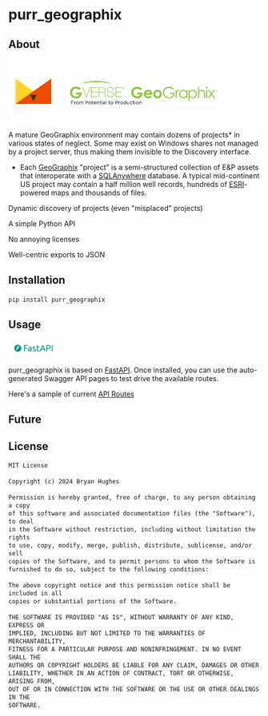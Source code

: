 # purr_geographix

## About

<div style="display: flex; align-items: center;">
    <img src="./docs/purrio.png" alt="drawing" width="100" style="margin-right: 20px;"/>
    <img src="./docs/geographix.png" alt="drawing" width="300"/>
</div>

A mature GeoGraphix environment may contain dozens of projects* in various
states of neglect. Some may exist on Windows shares not managed by a project server,
thus making them invisible to the Discovery interface.

* Each [GeoGraphix](https://www.gverse.com/) "project" is a semi-structured collection
  of E&P assets that interoperate with
  a [SQLAnywhere](https://www.sap.com/products/technology-platform/sql-anywhere.html)
  database. A typical mid-continent US project may contain a half million well records,
  hundreds of [ESRI](https://www.esri.com/en-us/home)-powered maps and thousands of
  files.

Dynamic discovery of projects (even "misplaced" projects)

A simple Python API

No annoying licenses

Well-centric exports to JSON

## Installation

`pip install purr_geographix`

## Usage

<img src="./docs/fastapi.png" alt="drawing" width="100"/>

purr_geographix is based on [FastAPI](https://fastapi.tiangolo.com "FastAPI").
Once installed, you can use the auto-generated Swagger API pages to test drive
the available routes.

Here's a sample of current [API Routes](https://rbhughes.github.io/purr_geographix/)

## Future

## License

```
MIT License

Copyright (c) 2024 Bryan Hughes

Permission is hereby granted, free of charge, to any person obtaining a copy
of this software and associated documentation files (the "Software"), to deal
in the Software without restriction, including without limitation the rights
to use, copy, modify, merge, publish, distribute, sublicense, and/or sell
copies of the Software, and to permit persons to whom the Software is
furnished to do so, subject to the following conditions:

The above copyright notice and this permission notice shall be included in all
copies or substantial portions of the Software.

THE SOFTWARE IS PROVIDED "AS IS", WITHOUT WARRANTY OF ANY KIND, EXPRESS OR
IMPLIED, INCLUDING BUT NOT LIMITED TO THE WARRANTIES OF MERCHANTABILITY,
FITNESS FOR A PARTICULAR PURPOSE AND NONINFRINGEMENT. IN NO EVENT SHALL THE
AUTHORS OR COPYRIGHT HOLDERS BE LIABLE FOR ANY CLAIM, DAMAGES OR OTHER
LIABILITY, WHETHER IN AN ACTION OF CONTRACT, TORT OR OTHERWISE, ARISING FROM,
OUT OF OR IN CONNECTION WITH THE SOFTWARE OR THE USE OR OTHER DEALINGS IN THE
SOFTWARE.
```